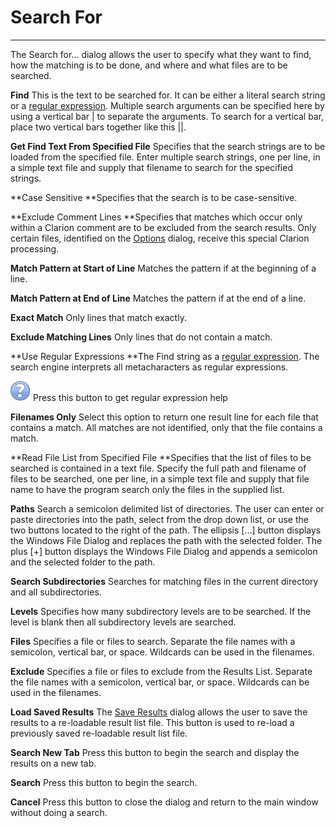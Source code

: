 # Search For #

----------

The Search for... dialog allows the user to specify what they want to find,
how the matching is to be done, and where and what files are to be searched.

**Find**      This is the text to be searched for. It can be either a literal search string or a [regular expression](UsingRegularExpressions.html). Multiple search arguments can be specified here by using a vertical bar | to separate the arguments. To search for a vertical bar, place two vertical bars together like this ||.

**Get Find Text From Specified File**      Specifies that the search strings are to be loaded from the specified file. Enter multiple search strings, one per line, in a simple text file and supply that filename to search for the specified strings.

**Case Sensitive      **Specifies that the search is to be case-sensitive.

**Exclude Comment Lines      **Specifies that matches which occur only within a Clarion comment are to be excluded from the search results. Only certain files, identified on the [Options](UserOptions.html) dialog, receive this special Clarion processing.

**Match Pattern at Start of Line**      Matches the pattern if at the beginning of a line.

**Match Pattern at End of Line**      Matches the pattern if at the end of a line.

**Exact Match**      Only lines that match exactly.

**Exclude Matching Lines**      Only lines that do not contain a match.

**Use Regular Expressions      **The Find string as a [regular expression](UsingRegularExpressions.html). The search engine interprets all metacharacters as regular expressions.

![Help.png](images\\Help.png)      Press this button to get regular expression
help

**Filenames Only**      Select this option to return one result line for each file that contains a match. All matches are not identified, only that the file contains a match.

**Read File List from Specified File      **Specifies that the list of files to be searched is contained in a text file. Specify the full path and filename of files to be searched, one per line, in a simple text file and supply that file name to have the program search only the files in the supplied list.

**Paths**      Search a semicolon delimited list of directories. The user can enter or paste directories into the path, select from the drop down list, or use the two buttons located to the right of the path. The ellipsis [...] button displays the Windows File Dialog and replaces the path with the selected folder. The plus [+] button displays the Windows File Dialog and appends a semicolon and the selected folder to the path.

**Search Subdirectories**      Searches for matching files in the current directory and all subdirectories.

**Levels**      Specifies how many subdirectory levels are to be searched. If the level is blank then all subdirectory levels are searched.

**Files**      Specifies a file or files to search. Separate the file names with a semicolon, vertical bar, or space. Wildcards can be used in the filenames.

**Exclude**      Specifies a file or files to exclude from the Results List. Separate the file names with a semicolon, vertical bar, or space. Wildcards can be used in the filenames.

**Load Saved Results**      The [Save Results](SaveResults.html) dialog allows the user to save the results to a re-loadable result list file. This button is used to re-load a previously saved re-loadable result list file.

**Search New Tab**      Press this button to begin the search and display the results on a new tab.

**Search**      Press this button to begin the search.

**Cancel**      Press this button to close the dialog and return to the main window without doing a search.

